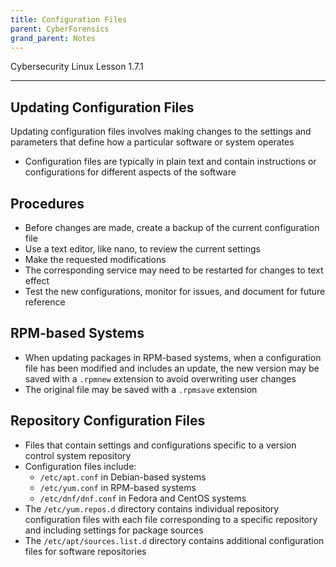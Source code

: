 ```yaml
---
title: Configuration Files
parent: CyberForensics 
grand_parent: Notes
---
```

Cybersecurity Linux Lesson 1.7.1
___
## Updating Configuration Files
Updating configuration files involves making changes to the settings and parameters that define how a particular software or system operates  
- Configuration files are typically in plain text and contain instructions or configurations for different aspects of the software

## Procedures  
- Before changes are made, create a backup of the current configuration file  
- Use a text editor, like nano, to review the current settings  
- Make the requested modifications  
- The corresponding service may need to be restarted for changes to text effect  
- Test the new configurations, monitor for issues, and document for future reference

## RPM-based Systems  
- When updating packages in RPM-based systems, when a configuration file has been modified and includes an update, the new version may be saved with a `.rpmnew` extension to avoid overwriting user changes  
- The original file may be saved with a `.rpmsave` extension

## Repository Configuration Files  
- Files that contain settings and configurations specific to a version control system repository  
- Configuration files include:  
	- `/etc/apt.conf` in Debian-based systems  
	-  `/etc/yum.conf` in RPM-based systems  
	- `/etc/dnf/dnf.conf` in Fedora and CentOS systems  
- The `/etc/yum.repos.d` directory contains individual repository configuration files with each file corresponding to a specific repository and including settings for package sources  
- The `/etc/apt/sources.list.d` directory contains additional configuration files for software repositories